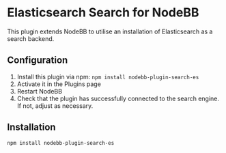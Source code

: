 # Elasticsearch Search for NodeBB

This plugin extends NodeBB to utilise an installation of Elasticsearch as a search backend.

## Configuration

1. Install this plugin via npm: `npm install nodebb-plugin-search-es`
1. Activate it in the Plugins page
1. Restart NodeBB
1. Check that the plugin has successfully connected to the search engine. If not, adjust as necessary.

## Installation

    npm install nodebb-plugin-search-es